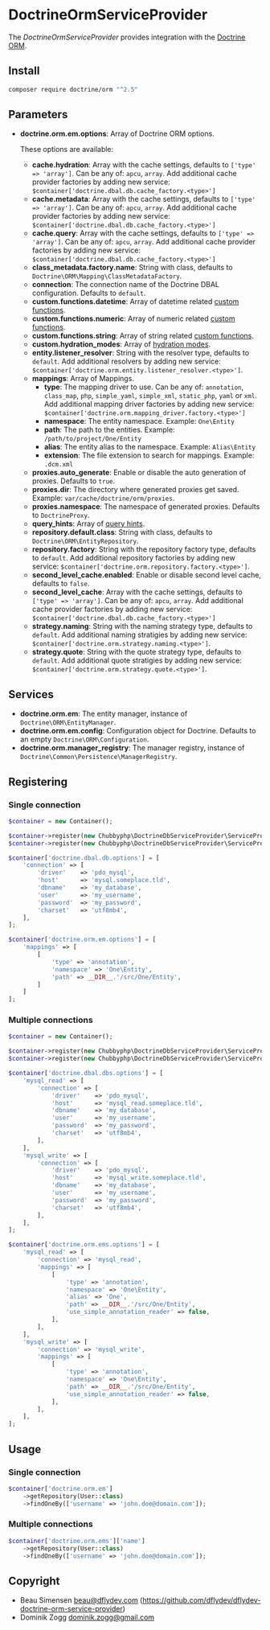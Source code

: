 # DoctrineOrmServiceProvider

The *DoctrineOrmServiceProvider* provides integration with the [Doctrine ORM][1].

## Install

```sh
composer require doctrine/orm "^2.5"
```

## Parameters

* **doctrine.orm.em.options**: Array of Doctrine ORM options.

    These options are available:

    * **cache.hydration**: Array with the cache settings, defaults to `['type' => 'array']`.
        Can be any of: `apcu`, `array`. Add additional cache provider factories by adding new service:
        `$container['doctrine.dbal.db.cache_factory.<type>']`
    * **cache.metadata**: Array with the cache settings, defaults to `['type' => 'array']`.
        Can be any of: `apcu`, `array`. Add additional cache provider factories by adding new service:
        `$container['doctrine.dbal.db.cache_factory.<type>']`
    * **cache.query**: Array with the cache settings, defaults to `['type' => 'array']`.
        Can be any of: `apcu`, `array`. Add additional cache provider factories by adding new service:
        `$container['doctrine.dbal.db.cache_factory.<type>']`
    * **class_metadata.factory.name**: String with class, defaults to `Doctrine\ORM\Mapping\ClassMetadataFactory`.
    * **connection**: The connection name of the Doctrine DBAL configuration. Defaults to `default`.
    * **custom.functions.datetime**: Array of datetime related [custom functions][2].
    * **custom.functions.numeric**: Array of numeric related [custom functions][2].
    * **custom.functions.string**: Array of string related [custom functions][2].
    * **custom.hydration_modes**: Array of [hydration modes][3].
    * **entity.listener_resolver**: String with the resolver type, defaults to `default`.
        Add additional resolvers by adding new service:
        `$container['doctrine.orm.entity.listener_resolver.<type>']`.
    * **mappings**: Array of Mappings.
        * **type**: The mapping driver to use.
            Can be any of: `annotation`, `class_map`, `php`, `simple_yaml`, `simple_xml`, `static_php`, `yaml` or `xml`.
            Add additional mapping driver factories by adding new service:
            `$container['doctrine.orm.mapping_driver.factory.<type>']`
        * **namespace**: The entity namespace. Example: `One\Entity`
        * **path**: The path to the entities. Example: `/path/to/project/One/Entity`
        * **alias**: The entity alias to the namespace. Example: `Alias\Entity`
        * **extension**: The file extension to search for mappings. Example: `.dcm.xml`
    * **proxies.auto_generate**: Enable or disable the auto generation of proxies. Defaults to `true`.
    * **proxies.dir**: The directory where generated proxies get saved. Example: `var/cache/doctrine/orm/proxies`.
    * **proxies.namespace**: The namespace of generated proxies. Defaults to `DoctrineProxy`.
    * **query_hints**: Array of [query hints][4].
    * **repository.default.class**: String with class, defaults to `Doctrine\ORM\EntityRepository`.
    * **repository.factory**: String with the repository factory type, defaults to `default`.
        Add additional repository factories by adding new service: `$container['doctrine.orm.repository.factory.<type>']`.
    * **second_level_cache.enabled**: Enable or disable second level cache, defaults to `false`.
    * **second_level_cache**: Array with the cache settings, defaults to `['type' => 'array']`.
        Can be any of: `apcu`, `array`. Add additional cache provider factories by adding new service:
        `$container['doctrine.dbal.db.cache_factory.<type>']`
    * **strategy.naming**: String with the naming strategy type, defaults to `default`.
        Add additional naming stratigies by adding new service: `$container['doctrine.orm.strategy.naming.<type>']`.
    * **strategy.quote**: String with the quote strategy type, defaults to `default`.
        Add additional quote stratigies by adding new service: `$container['doctrine.orm.strategy.quote.<type>']`.

## Services

* **doctrine.orm.em**: The entity manager, instance of `Doctrine\ORM\EntityManager`.
* **doctrine.orm.em.config**: Configuration object for Doctrine. Defaults to an empty `Doctrine\ORM\Configuration`.
* **doctrine.orm.manager_registry**: The manager registry, instance of `Doctrine\Common\Persistence\ManagerRegistry`.

## Registering

### Single connection

```php
$container = new Container();

$container->register(new Chubbyphp\DoctrineDbServiceProvider\ServiceProvider\DoctrineDbalServiceProvider()));
$container->register(new Chubbyphp\DoctrineDbServiceProvider\ServiceProvider\DoctrineOrmServiceProvider()));

$container['doctrine.dbal.db.options'] = [
    'connection' => [
        'driver'    => 'pdo_mysql',
        'host'      => 'mysql.someplace.tld',
        'dbname'    => 'my_database',
        'user'      => 'my_username',
        'password'  => 'my_password',
        'charset'   => 'utf8mb4',
    ],
];

$container['doctrine.orm.em.options'] = [
    'mappings' => [
        [
            'type' => 'annotation',
            'namespace' => 'One\Entity',
            'path' => __DIR__.'/src/One/Entity',
        ]
    ]
];
```

### Multiple connections

```php
$container = new Container();

$container->register(new Chubbyphp\DoctrineDbServiceProvider\ServiceProvider\DoctrineDbalServiceProvider()));
$container->register(new Chubbyphp\DoctrineDbServiceProvider\ServiceProvider\DoctrineOrmServiceProvider()));

$container['doctrine.dbal.dbs.options'] = [
    'mysql_read' => [
        'connection' => [
            'driver'    => 'pdo_mysql',
            'host'      => 'mysql_read.someplace.tld',
            'dbname'    => 'my_database',
            'user'      => 'my_username',
            'password'  => 'my_password',
            'charset'   => 'utf8mb4',
        ],
    ],
    'mysql_write' => [
        'connection' => [
            'driver'    => 'pdo_mysql',
            'host'      => 'mysql_write.someplace.tld',
            'dbname'    => 'my_database',
            'user'      => 'my_username',
            'password'  => 'my_password',
            'charset'   => 'utf8mb4',
        ],
    ],
];

$container['doctrine.orm.ems.options'] = [
    'mysql_read' => [
        'connection' => 'mysql_read',
        'mappings' => [
            [
                'type' => 'annotation',
                'namespace' => 'One\Entity',
                'alias' => 'One',
                'path' => __DIR__.'/src/One/Entity',
                'use_simple_annotation_reader' => false,
            ],
        ],
    ],
    'mysql_write' => [
        'connection' => 'mysql_write',
        'mappings' => [
            [
                'type' => 'annotation',
                'namespace' => 'One\Entity',
                'path' => __DIR__.'/src/One/Entity',
                'use_simple_annotation_reader' => false,
            ],
        ],
    ],
];
```

## Usage

### Single connection

```php
$container['doctrine.orm.em']
    ->getRepository(User::class)
    ->findOneBy(['username' => 'john.doe@domain.com']);
```

### Multiple connections

```php
$container['doctrine.orm.ems']['name']
    ->getRepository(User::class)
    ->findOneBy(['username' => 'john.doe@domain.com']);
```

## Copyright

* Beau Simensen <beau@dflydev.com> (https://github.com/dflydev/dflydev-doctrine-orm-service-provider)
* Dominik Zogg <dominik.zogg@gmail.com>

[1]: https://www.doctrine-project.org/projects/orm
[2]: https://www.doctrine-project.org/projects/doctrine-orm/en/latest/cookbook/dql-user-defined-functions.html
[3]: https://www.doctrine-project.org/projects/doctrine-orm/en/latest/reference/dql-doctrine-query-language.html#custom-hydration-modes
[4]: https://www.doctrine-project.org/projects/doctrine-orm/en/latest/reference/dql-doctrine-query-language.html#query-hints


